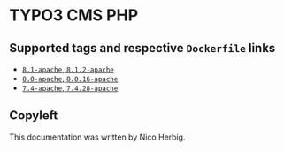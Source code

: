 # TYPO3 CMS PHP

## Supported tags and respective `Dockerfile` links

 * [`8.1-apache`, `8.1.2-apache`](https://github.com/nicoherbigio/docker-typo3-cms-php/blob/master/8.1/debian/apache/default/Dockerfile)
 * [`8.0-apache`, `8.0.16-apache`](https://github.com/nicoherbigio/docker-typo3-cms-php/blob/master/8.0/debian/apache/default/Dockerfile)
 * [`7.4-apache`, `7.4.28-apache`](https://github.com/nicoherbigio/docker-typo3-cms-php/blob/master/7.4/debian/apache/default/Dockerfile)

## Copyleft

This documentation was written by Nico Herbig.
